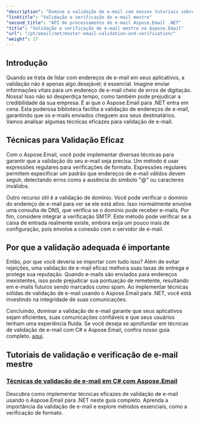 ```yaml
---
"description": "Domine a validação de e-mail com nossos tutoriais sobre Aspose.Email para .NET. Aprenda técnicas eficazes, métodos de verificação e muito mais com guias fáceis de seguir."
"linktitle": "Validação e verificação de e-mail mestre"
"second_title": "API de processamento de e-mail Aspose.Email .NET"
"title": "Validação e verificação de e-mail mestre no Aspose.Email"
"url": "/pt/email/net/master-email-validation-and-verification/"
"weight": 17
---
```


## Introdução

Quando se trata de lidar com endereços de e-mail em seus aplicativos, a validação não é apenas algo desejável; é essencial. Imagine enviar informações vitais para um endereço de e-mail cheio de erros de digitação. Nossa! Isso não só desperdiça tempo, como também pode prejudicar a credibilidade da sua empresa. É aí que o Aspose.Email para .NET entra em cena. Esta poderosa biblioteca facilita a validação de endereços de e-mail, garantindo que os e-mails enviados cheguem aos seus destinatários. Vamos analisar algumas técnicas eficazes para validação de e-mail.

## Técnicas para Validação Eficaz

Com o Aspose.Email, você pode implementar diversas técnicas para garantir que a validação do seu e-mail seja precisa. Um método é usar expressões regulares para verificações de formato. Expressões regulares permitem especificar um padrão que endereços de e-mail válidos devem seguir, detectando erros como a ausência do símbolo "@" ou caracteres inválidos. 

Outro recurso útil é a validação de domínio. Você pode verificar o domínio do endereço de e-mail para ver se ele está ativo. Isso normalmente envolve uma consulta de DNS, que verifica se o domínio pode receber e-mails. Por fim, considere integrar a verificação SMTP. Este método pode verificar se a caixa de entrada realmente existe, embora exija um pouco mais de configuração, pois envolve a conexão com o servidor de e-mail.

## Por que a validação adequada é importante

Então, por que você deveria se importar com tudo isso? Além de evitar rejeições, uma validação de e-mail eficaz melhora suas taxas de entrega e protege sua reputação. Quando e-mails são enviados para endereços inexistentes, isso pode prejudicar sua pontuação de remetente, resultando em e-mails futuros sendo marcados como spam. Ao implementar técnicas sólidas de validação de e-mail usando o Aspose.Email para .NET, você está investindo na integridade de suas comunicações.

Concluindo, dominar a validação de e-mail garante que seus aplicativos sejam eficientes, suas comunicações confiáveis e que seus usuários tenham uma experiência fluida. Se você deseja se aprofundar em técnicas de validação de e-mail com C# e Aspose.Email, confira nosso guia completo. [aqui](./email-validation-techniques/).


## Tutoriais de validação e verificação de e-mail mestre
### [Técnicas de validação de e-mail em C# com Aspose.Email](./email-validation-techniques/)
Descubra como implementar técnicas eficazes de validação de e-mail usando o Aspose.Email para .NET neste guia completo. Aprenda a importância da validação de e-mail e explore métodos essenciais, como a verificação de formato.